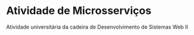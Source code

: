 # Atividade de Microsserviços
Atividade universitária da cadeira de Desenvolvimento de Sistemas Web II
